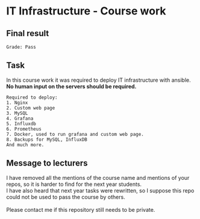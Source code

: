 # IT Infrastructure - Course work

## Final result
~~~
Grade: Pass
~~~

## Task
In this course work it was required to deploy IT infrastructure with ansible.<br>
<b>No human input on the servers should be required.</b>

~~~~
Required to deploy:
1. Nginx
2. Custom web page
3. MySQL
4. Grafana
5. Influxdb
6. Prometheus
7. Docker, used to run grafana and custom web page.
8. Backups for MySQL, InfluxDB 
And much more.
~~~~

## Message to lecturers

I have removed all the mentions of the course name and mentions of your repos, so it is harder to find for the next year students.<br>
I have also heard that next year tasks were rewritten, so I suppose this repo could not be used to pass the course by others.<br>   
Please contact me if this repository still needs to be private.

